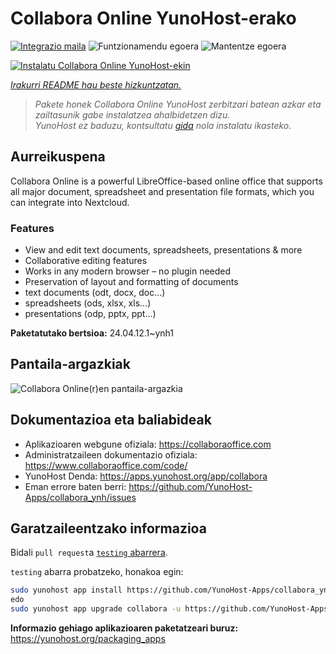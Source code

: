 <!--
Ohart ongi: README hau automatikoki sortu da <https://github.com/YunoHost/apps/tree/master/tools/readme_generator>ri esker
EZ editatu eskuz.
-->

# Collabora Online YunoHost-erako

[![Integrazio maila](https://apps.yunohost.org/badge/integration/collabora)](https://ci-apps.yunohost.org/ci/apps/collabora/)
![Funtzionamendu egoera](https://apps.yunohost.org/badge/state/collabora)
![Mantentze egoera](https://apps.yunohost.org/badge/maintained/collabora)

[![Instalatu Collabora Online YunoHost-ekin](https://install-app.yunohost.org/install-with-yunohost.svg)](https://install-app.yunohost.org/?app=collabora)

*[Irakurri README hau beste hizkuntzatan.](./ALL_README.md)*

> *Pakete honek Collabora Online YunoHost zerbitzari batean azkar eta zailtasunik gabe instalatzea ahalbidetzen dizu.*  
> *YunoHost ez baduzu, kontsultatu [gida](https://yunohost.org/install) nola instalatu ikasteko.*

## Aurreikuspena

Collabora Online is a powerful LibreOffice-based online office that supports all major document, spreadsheet and presentation file formats, which you can integrate into Nextcloud.

### Features

- View and edit text documents, spreadsheets, presentations & more
- Collaborative editing features
- Works in any modern browser – no plugin needed
- Preservation of layout and formatting of documents
- text documents (odt, docx, doc…)
- spreadsheets (ods, xlsx, xls…)
- presentations (odp, pptx, ppt…)


**Paketatutako bertsioa:** 24.04.12.1~ynh1

## Pantaila-argazkiak

![Collabora Online(r)en pantaila-argazkia](./doc/screenshots/Nextcloud-writer.png)

## Dokumentazioa eta baliabideak

- Aplikazioaren webgune ofiziala: <https://collaboraoffice.com>
- Administratzaileen dokumentazio ofiziala: <https://www.collaboraoffice.com/code/>
- YunoHost Denda: <https://apps.yunohost.org/app/collabora>
- Eman errore baten berri: <https://github.com/YunoHost-Apps/collabora_ynh/issues>

## Garatzaileentzako informazioa

Bidali `pull request`a [`testing` abarrera](https://github.com/YunoHost-Apps/collabora_ynh/tree/testing).

`testing` abarra probatzeko, honakoa egin:

```bash
sudo yunohost app install https://github.com/YunoHost-Apps/collabora_ynh/tree/testing --debug
edo
sudo yunohost app upgrade collabora -u https://github.com/YunoHost-Apps/collabora_ynh/tree/testing --debug
```

**Informazio gehiago aplikazioaren paketatzeari buruz:** <https://yunohost.org/packaging_apps>
